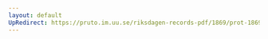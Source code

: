 ```yaml
---
layout: default
UpRedirect: https://pruto.im.uu.se/riksdagen-records-pdf/1869/prot-1869--ak--403.pdf
---
```

